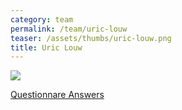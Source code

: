 ```yaml
---
category: team
permalink: /team/uric-louw
teaser: /assets/thumbs/uric-louw.png
title: Uric Louw
---
```


<img src="/assets/img/uric-louw.jpg" />

[Questionnare Answers](https://drive.google.com/open?id=1V6eZI2LmPOdrOZVTJlSSdWvqnMSXKLDRFLdvB3pdu0E)
